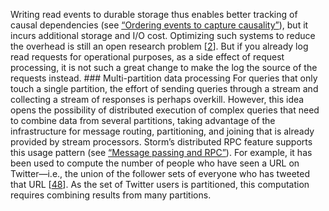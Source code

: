 Writing read events to durable storage thus enables better tracking of causal dependencies (see
[“Ordering events to capture causality”](#sec_future_capture_causality)), but it incurs additional storage and I/O cost. Optimizing such
systems to reduce the overhead is still an open research problem
[[2](ch12.html#Ajoux2015wh_ch12)]. But if you already log read requests
for operational purposes, as a side effect of request processing, it is not such a great change to
make the log the source of the requests instead. ### Multi-partition data processing 
For queries that only touch a single partition, the effort of sending queries through a stream and
collecting a stream of responses is perhaps overkill. However, this idea opens the possibility of
distributed execution of complex queries that need to combine data from several partitions, taking
advantage of the infrastructure for message routing, partitioning, and joining that is already
provided by stream processors. 
Storm’s distributed RPC feature supports this usage pattern (see [“Message passing and RPC”](ch11.html#sec_stream_actors_drpc)). For
example, it has been used to compute the number of people who have seen a URL on Twitter—i.e., the
union of the follower sets of everyone who has tweeted that URL
[[48](ch12.html#Marz2012wd)].
As the set of Twitter users is partitioned, this computation requires combining results from many
partitions.